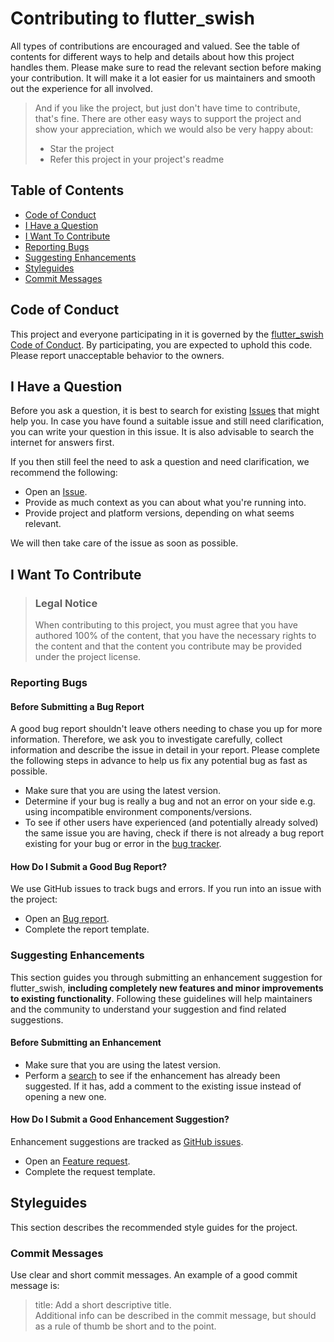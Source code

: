 <!-- omit in toc -->
# Contributing to flutter_swish

All types of contributions are encouraged and valued. See the table of contents for different ways to help and details about how this project handles them. Please make sure to read the relevant section before making your contribution. It will make it a lot easier for us maintainers and smooth out the experience for all involved.

> And if you like the project, but just don't have time to contribute, that's fine. There are other easy ways to support the project and show your appreciation, which we would also be very happy about:
> - Star the project
> - Refer this project in your project's readme

<!-- omit in toc -->
## Table of Contents

- [Code of Conduct](#code-of-conduct)
- [I Have a Question](#i-have-a-question)
- [I Want To Contribute](#i-want-to-contribute)
- [Reporting Bugs](#reporting-bugs)
- [Suggesting Enhancements](#suggesting-enhancements)
- [Styleguides](#styleguides)
- [Commit Messages](#commit-messages)


## Code of Conduct

This project and everyone participating in it is governed by the
[flutter_swish Code of Conduct](https://github.com/johanehinger/flutter_swish/blob/master/CODE_OF_CONDUCT.md).
By participating, you are expected to uphold this code. Please report unacceptable behavior
to the owners.


## I Have a Question

Before you ask a question, it is best to search for existing [Issues](https://github.com/johanehinger/flutter_swish/issues) that might help you. In case you have found a suitable issue and still need clarification, you can write your question in this issue. It is also advisable to search the internet for answers first.

If you then still feel the need to ask a question and need clarification, we recommend the following:

- Open an [Issue](https://github.com/johanehinger/flutter_swish/issues/new/choose).
- Provide as much context as you can about what you're running into.
- Provide project and platform versions, depending on what seems relevant.

We will then take care of the issue as soon as possible.

<!--
You might want to create a separate issue tag for questions and include it in this description. People should then tag their issues accordingly.

Depending on how large the project is, you may want to outsource the questioning, e.g. to Stack Overflow or Gitter. You may add additional contact and information possibilities:
- IRC
- Slack
- Gitter
- Stack Overflow tag
- Blog
- FAQ
- Roadmap
- E-Mail List
- Forum
-->

## I Want To Contribute

> ### Legal Notice <!-- omit in toc -->
> When contributing to this project, you must agree that you have authored 100% of the content, that you have the necessary rights to the content and that the content you contribute may be provided under the project license.

### Reporting Bugs

<!-- omit in toc -->
#### Before Submitting a Bug Report

A good bug report shouldn't leave others needing to chase you up for more information. Therefore, we ask you to investigate carefully, collect information and describe the issue in detail in your report. Please complete the following steps in advance to help us fix any potential bug as fast as possible.

- Make sure that you are using the latest version.
- Determine if your bug is really a bug and not an error on your side e.g. using incompatible environment components/versions.
- To see if other users have experienced (and potentially already solved) the same issue you are having, check if there is not already a bug report existing for your bug or error in the [bug tracker](https://github.com/johanehinger/flutter_swish/issues?q=label%3Abug).

<!-- omit in toc -->
#### How Do I Submit a Good Bug Report?

We use GitHub issues to track bugs and errors. If you run into an issue with the project:

- Open an [Bug report](https://github.com/johanehinger/flutter_swish/issues/new/choose).
- Complete the report template.

### Suggesting Enhancements

This section guides you through submitting an enhancement suggestion for flutter_swish, **including completely new features and minor improvements to existing functionality**. Following these guidelines will help maintainers and the community to understand your suggestion and find related suggestions.

<!-- omit in toc -->
#### Before Submitting an Enhancement

- Make sure that you are using the latest version.
- Perform a [search](https://github.com/johanehinger/flutter_swish/issues) to see if the enhancement has already been suggested. If it has, add a comment to the existing issue instead of opening a new one.

<!-- omit in toc -->
#### How Do I Submit a Good Enhancement Suggestion?

Enhancement suggestions are tracked as [GitHub issues](https://github.com/johanehinger/flutter_swish/issues).

- Open an [Feature request](https://github.com/johanehinger/flutter_swish/issues/new/choose).
- Complete the request template.

## Styleguides

This section describes the recommended style guides for the project.

### Commit Messages

Use clear and short commit messages. An example of a good commit message is:
> title: Add a short descriptive title.  
> Additional info can be described in the commit message, but should as a rule of thumb be short and to the point.
